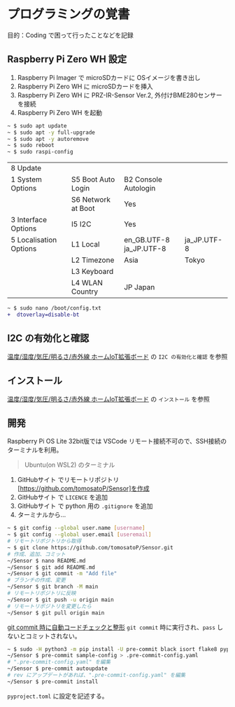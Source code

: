 # プログラミングの覚書
目的：Coding で困って行ったことなどを記録

## Raspberry Pi Zero WH 設定
1. Raspberry Pi Imager で microSDカードに OSイメージを書き出し
1. Raspberry Pi Zero WH に microSDカードを挿入
1. Raspberry Pi Zero WH に PRZ-IR-Sensor Ver.2, 外付けBME280センサーを接続
1. Raspberry Pi Zero WH を起動
~~~sh
~ $ sudo apt update
~ $ sudo apt -y full-upgrade
~ $ sudo apt -y autoremove
~ $ sudo reboot
~ $ sudo raspi-config
~~~
|||||
|---|---|---|---|
|8 Update||||
|1 System Options|S5 Boot Auto Login|B2 Console Autologin||
||S6 Network at Boot|Yes||
|3 Interface Options|I5 I2C|Yes||
|5 Localisation Options|L1 Local|en_GB.UTF-8<br>ja_JP.UTF-8|ja_JP.UTF-8|
||L2 Timezone|Asia|Tokyo|
||L3 Keyboard|||
||L4 WLAN Country|JP Japan||

~~~diff
~ $ sudo nano /boot/config.txt
+  dtoverlay=disable-bt
~~~

## I2C の有効化と確認
[温度/湿度/気圧/明るさ/赤外線 ホームIoT拡張ボード](README.md) の `I2C の有効化と確認` を参照

## インストール
[温度/湿度/気圧/明るさ/赤外線 ホームIoT拡張ボード](README.md) の `インストール` を参照

## 開発
Raspberry Pi OS Lite 32bit版では VSCode リモート接続不可ので、SSH接続のターミナルを利用。<br>
> Ubuntu(on WSL2) のターミナル

1. GitHubサイト でリモートリポジトリ[https://github.com/tomosatoP/Sensor]を作成
1. GitHubサイト で `LICENCE` を追加
1. GitHubサイト で python 用の `.gitignore` を追加
1. ターミナルから...
~~~sh
~ $ git config --global user.name [username]
~ $ git config --global user.email [useremail]
# リモートリポジトリから取得
~ $ git clone https://github.com/tomosatoP/Sensor.git
# 作成、追加、コミット
~/Sensor $ nano README.md
~/Sensor $ git add README.md
~/Sensor $ git commit -m "Add file"
# ブランチの作成、変更
~/Sensor $ git branch -M main
# リモートリポジトリに反映
~/Sensor $ git push -u origin main
# リモートリポジトリを変更したら
~/Sensor $ git pull origin main
~~~

[git commit 時に自動コードチェックと整形](https://blog.imind.jp/entry/2022/03/11/003534)
`git commit` 時に実行され、`pass` しないとコミットされない。
~~~sh
~ $ sudo -H python3 -m pip install -U pre-commit black isort flake8 pyproject-flake8 mypy
~/Sensor $ pre-commit sample-config > .pre-commit-config.yaml
# ".pre-commit-config.yaml" を編集
~/Sensor $ pre-commit autoupdate
# rev にアップデートがあれば、".pre-commit-config.yaml" を編集
~/Sensor $ pre-commit install
~~~
`pyproject.toml` に設定を記述する。
